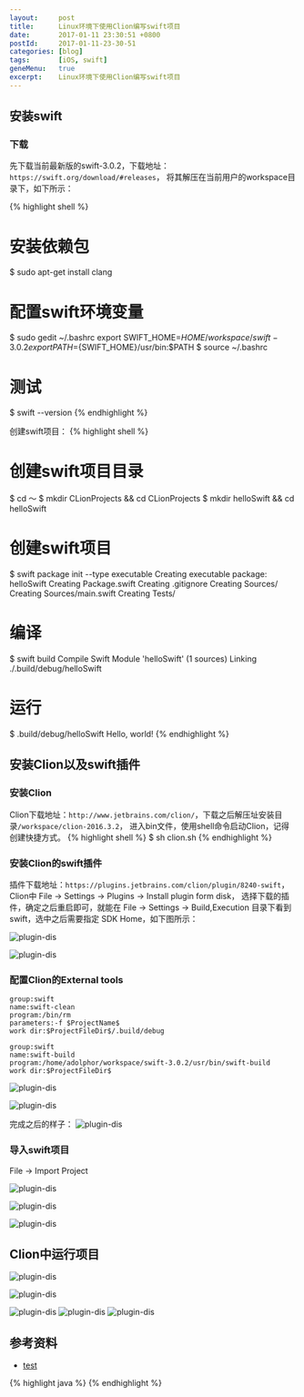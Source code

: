 ```yaml
---
layout:     post
title:      Linux环境下使用Clion编写swift项目
date:       2017-01-11 23:30:51 +0800
postId:     2017-01-11-23-30-51
categories: [blog]
tags:       [iOS, swift]
geneMenu:   true
excerpt:    Linux环境下使用Clion编写swift项目
---
```


## 安装swift

### 下载

先下载当前最新版的swift-3.0.2，下载地址：`https://swift.org/download/#releases`，
将其解压在当前用户的workspace目录下，如下所示：

{% highlight shell %}
# 安装依赖包
$ sudo apt-get install clang
# 配置swift环境变量
$ sudo gedit ~/.bashrc
export SWIFT_HOME=$HOME/workspace/swift-3.0.2
export PATH=${SWIFT_HOME}/usr/bin:$PATH
$ source ~/.bashrc
# 测试
$ swift --version
{% endhighlight %}

创建swift项目：
{% highlight shell %}
# 创建swift项目目录
$ cd ～
$ mkdir CLionProjects && cd CLionProjects
$ mkdir helloSwift && cd helloSwift
# 创建swift项目
$ swift package init --type executable
Creating executable package: helloSwift
Creating Package.swift
Creating .gitignore
Creating Sources/
Creating Sources/main.swift
Creating Tests/
# 编译
$ swift build
Compile Swift Module 'helloSwift' (1 sources)
Linking ./.build/debug/helloSwift
# 运行
$ .build/debug/helloSwift
Hello, world!
{% endhighlight %}

## 安装Clion以及swift插件

### 安装Clion
Clion下载地址：`http://www.jetbrains.com/clion/`，下载之后解压址安装目录`/workspace/clion-2016.3.2`，
进入bin文件，使用shell命令启动Clion，记得创建快捷方式。
{% highlight shell %}
$ sh clion.sh
{% endhighlight %}

### 安装Clion的swift插件
插件下载地址：`https://plugins.jetbrains.com/clion/plugin/8240-swift`，
Clion中 File -> Settings -> Plugins -> Install plugin form disk，
选择下载的插件，确定之后重启即可，就能在 File -> Settings -> Build,Execution 目录下看到
swift，选中之后需要指定 SDK Home，如下图所示：

![plugin-dis](/image/post/2017/01/12/20170112-0101-plugin-disk.png)

![plugin-dis](/image/post/2017/01/12/20170112-0102-swift-sdk.png)


### 配置Clion的External tools

```
group:swift
name:swift-clean
program:/bin/rm
parameters:-f $ProjectName$
work dir:$ProjectFileDir$/.build/debug

group:swift
name:swift-build
program:/home/adolphor/workspace/swift-3.0.2/usr/bin/swift-build
work dir:$ProjectFileDir$
```

![plugin-dis](/image/post/2017/01/12/20170112-0108-swift-clean.png)

![plugin-dis](/image/post/2017/01/12/20170112-0109-swift-build.png)

完成之后的样子：
![plugin-dis](/image/post/2017/01/12/20170112-0110-swift-tools.png)


### 导入swift项目

File -> Import Project

![plugin-dis](/image/post/2017/01/12/20170112-0103-import-program.png)

![plugin-dis](/image/post/2017/01/12/20170112-0104-import-select.png)

![plugin-dis](/image/post/2017/01/12/20170112-0105-import-success.png)


## Clion中运行项目

![plugin-dis](/image/post/2017/01/12/20170112-0106-cmake-template.png)

![plugin-dis](/image/post/2017/01/12/20170112-0107-cmake-done.png)

![plugin-dis](/image/post/2017/01/12/20170112-0111-execute.png)
![plugin-dis](/image/post/2017/01/12/20170112-0112-config-all.png)
![plugin-dis](/image/post/2017/01/12/20170112-0113-execute-done.png)


## 参考资料

* [test](test.html)

{% highlight java %}
{% endhighlight %}
